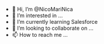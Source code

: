 - 👋 Hi, I’m @NicoMariNica
- 👀 I’m interested in ...
- 🌱 I’m currently learning Salesforce
- 💞️ I’m looking to collaborate on ...
- 📫 How to reach me ...

<!---
NicoMariNica/NicoMariNica is a ✨ special ✨ repository because its `README.md` (this file) appears on your GitHub profile.
You can click the Preview link to take a look at your changes.
--->
